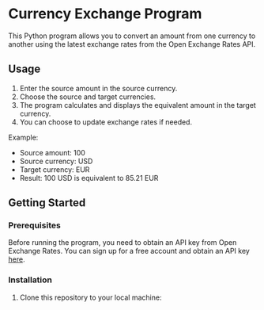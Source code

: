 # Currency Exchange Program

This Python program allows you to convert an amount from one currency to another using the latest exchange rates from the Open Exchange Rates API.

## Usage

1. Enter the source amount in the source currency.
2. Choose the source and target currencies.
3. The program calculates and displays the equivalent amount in the target currency.
4. You can choose to update exchange rates if needed.

Example:
- Source amount: 100
- Source currency: USD
- Target currency: EUR
- Result: 100 USD is equivalent to 85.21 EUR

## Getting Started

### Prerequisites

Before running the program, you need to obtain an API key from Open Exchange Rates. You can sign up for a free account and obtain an API key [here](https://openexchangerates.org/signup).

### Installation

1. Clone this repository to your local machine:

